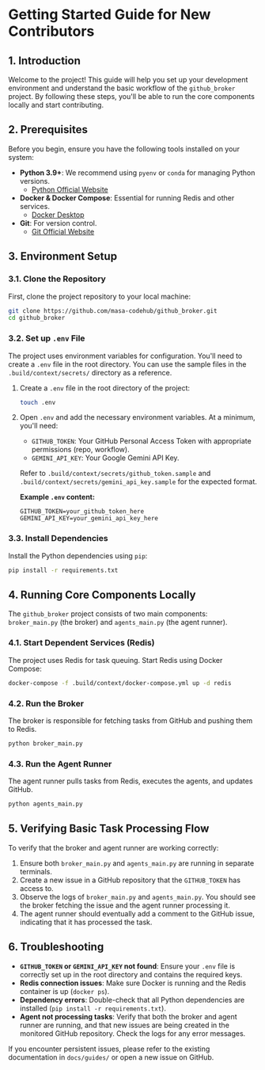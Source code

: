 # Getting Started Guide for New Contributors

## 1. Introduction

Welcome to the project! This guide will help you set up your development environment and understand the basic workflow of the `github_broker` project. By following these steps, you'll be able to run the core components locally and start contributing.

## 2. Prerequisites

Before you begin, ensure you have the following tools installed on your system:

*   **Python 3.9+**: We recommend using `pyenv` or `conda` for managing Python versions.
    *   [Python Official Website](https://www.python.org/downloads/)
*   **Docker & Docker Compose**: Essential for running Redis and other services.
    *   [Docker Desktop](https://www.docker.com/products/docker-desktop)
*   **Git**: For version control.
    *   [Git Official Website](https://git-scm.com/downloads)

## 3. Environment Setup

### 3.1. Clone the Repository

First, clone the project repository to your local machine:

```bash
git clone https://github.com/masa-codehub/github_broker.git
cd github_broker
```

### 3.2. Set up `.env` File

The project uses environment variables for configuration. You'll need to create a `.env` file in the root directory. You can use the sample files in the `.build/context/secrets/` directory as a reference.

1.  Create a `.env` file in the root directory of the project:
    ```bash
    touch .env
    ```
2.  Open `.env` and add the necessary environment variables. At a minimum, you'll need:
    *   `GITHUB_TOKEN`: Your GitHub Personal Access Token with appropriate permissions (repo, workflow).
    *   `GEMINI_API_KEY`: Your Google Gemini API Key.

    Refer to `.build/context/secrets/github_token.sample` and `.build/context/secrets/gemini_api_key.sample` for the expected format.

    **Example `.env` content:**
    ```
    GITHUB_TOKEN=your_github_token_here
    GEMINI_API_KEY=your_gemini_api_key_here
    ```

### 3.3. Install Dependencies

Install the Python dependencies using `pip`:

```bash
pip install -r requirements.txt
```

## 4. Running Core Components Locally

The `github_broker` project consists of two main components: `broker_main.py` (the broker) and `agents_main.py` (the agent runner).

### 4.1. Start Dependent Services (Redis)

The project uses Redis for task queuing. Start Redis using Docker Compose:

```bash
docker-compose -f .build/context/docker-compose.yml up -d redis
```

### 4.2. Run the Broker

The broker is responsible for fetching tasks from GitHub and pushing them to Redis.

```bash
python broker_main.py
```

### 4.3. Run the Agent Runner

The agent runner pulls tasks from Redis, executes the agents, and updates GitHub.

```bash
python agents_main.py
```

## 5. Verifying Basic Task Processing Flow

To verify that the broker and agent runner are working correctly:

1.  Ensure both `broker_main.py` and `agents_main.py` are running in separate terminals.
2.  Create a new issue in a GitHub repository that the `GITHUB_TOKEN` has access to.
3.  Observe the logs of `broker_main.py` and `agents_main.py`. You should see the broker fetching the issue and the agent runner processing it.
4.  The agent runner should eventually add a comment to the GitHub issue, indicating that it has processed the task.

## 6. Troubleshooting

*   **`GITHUB_TOKEN` or `GEMINI_API_KEY` not found**: Ensure your `.env` file is correctly set up in the root directory and contains the required keys.
*   **Redis connection issues**: Make sure Docker is running and the Redis container is up (`docker ps`).
*   **Dependency errors**: Double-check that all Python dependencies are installed (`pip install -r requirements.txt`).
*   **Agent not processing tasks**: Verify that both the broker and agent runner are running, and that new issues are being created in the monitored GitHub repository. Check the logs for any error messages.

If you encounter persistent issues, please refer to the existing documentation in `docs/guides/` or open a new issue on GitHub.
